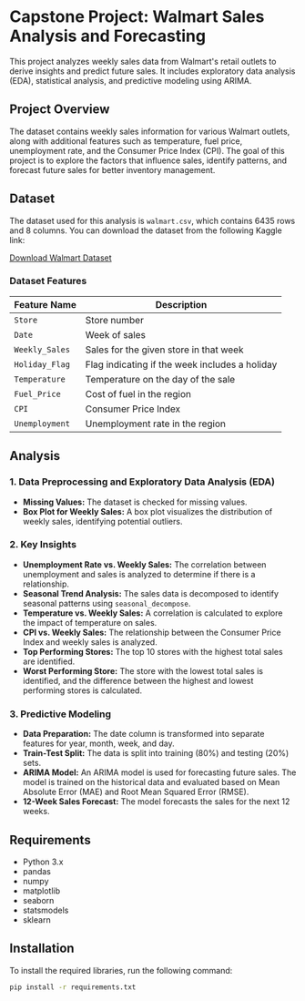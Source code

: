 # Capstone Project: Walmart Sales Analysis and Forecasting

This project analyzes weekly sales data from Walmart's retail outlets to derive insights and predict future sales. It includes exploratory data analysis (EDA), statistical analysis, and predictive modeling using ARIMA.

## Project Overview

The dataset contains weekly sales information for various Walmart outlets, along with additional features such as temperature, fuel price, unemployment rate, and the Consumer Price Index (CPI). The goal of this project is to explore the factors that influence sales, identify patterns, and forecast future sales for better inventory management.

## Dataset

The dataset used for this analysis is `walmart.csv`, which contains 6435 rows and 8 columns. You can download the dataset from the following Kaggle link:

[Download Walmart Dataset](https://www.kaggle.com/datasets/yasserh/walmart-dataset)

### Dataset Features

| Feature Name        | Description                                               |
|---------------------|-----------------------------------------------------------|
| `Store`             | Store number                                              |
| `Date`              | Week of sales                                             |
| `Weekly_Sales`      | Sales for the given store in that week                    |
| `Holiday_Flag`      | Flag indicating if the week includes a holiday            |
| `Temperature`       | Temperature on the day of the sale                        |
| `Fuel_Price`        | Cost of fuel in the region                                |
| `CPI`               | Consumer Price Index                                      |
| `Unemployment`      | Unemployment rate in the region                           |

## Analysis

### 1. Data Preprocessing and Exploratory Data Analysis (EDA)

- **Missing Values:** The dataset is checked for missing values.
- **Box Plot for Weekly Sales:** A box plot visualizes the distribution of weekly sales, identifying potential outliers.

### 2. Key Insights

- **Unemployment Rate vs. Weekly Sales:** The correlation between unemployment and sales is analyzed to determine if there is a relationship.
- **Seasonal Trend Analysis:** The sales data is decomposed to identify seasonal patterns using `seasonal_decompose`.
- **Temperature vs. Weekly Sales:** A correlation is calculated to explore the impact of temperature on sales.
- **CPI vs. Weekly Sales:** The relationship between the Consumer Price Index and weekly sales is analyzed.
- **Top Performing Stores:** The top 10 stores with the highest total sales are identified.
- **Worst Performing Store:** The store with the lowest total sales is identified, and the difference between the highest and lowest performing stores is calculated.

### 3. Predictive Modeling

- **Data Preparation:** The date column is transformed into separate features for year, month, week, and day.
- **Train-Test Split:** The data is split into training (80%) and testing (20%) sets.
- **ARIMA Model:** An ARIMA model is used for forecasting future sales. The model is trained on the historical data and evaluated based on Mean Absolute Error (MAE) and Root Mean Squared Error (RMSE).
- **12-Week Sales Forecast:** The model forecasts the sales for the next 12 weeks.

## Requirements

- Python 3.x
- pandas
- numpy
- matplotlib
- seaborn
- statsmodels
- sklearn

## Installation

To install the required libraries, run the following command:

```bash
pip install -r requirements.txt
